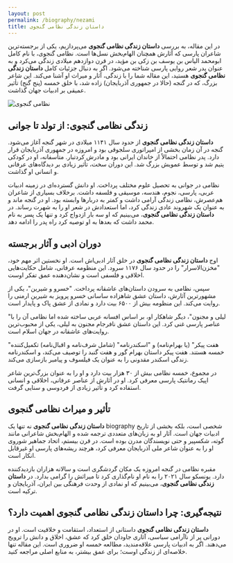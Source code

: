 ```yaml
---
layout: post
permalink: /biography/nezami
title: داستان زندگی نظامی گنجوی
---
```


در این مقاله، به بررسی **داستان زندگی نظامی گنجوی** می‌پردازیم، یکی از برجسته‌ترین شاعران پارسی که آثارش همچنان الهام‌بخش نسل‌ها است. نظامی گنجوی، با نام کامل ابومحمد الیاس بن یوسف بن زکی بن مؤید، در قرن دوازدهم میلادی زندگی می‌کرد و به عنوان پدر شعر روایی پارسی شناخته می‌شود. اگر به دنبال جزئیات کامل **داستان زندگی نظامی گنجوی** هستید، این مقاله شما را با زندگی، آثار و میراث او آشنا می‌کند. این شاعر بزرگ، که در گنجه (حالا در جمهوری آذربایجان) زاده شد، با خلق خمسه (پنج گنج) تأثیر عمیقی بر ادبیات جهان گذاشت.

![نظامی گنجوی](https://indexes.ir/biography/nezami-ganjavi.webp)

## زندگی نظامی گنجوی: از تولد تا جوانی

**داستان زندگی نظامی گنجوی** از حدود سال ۱۱۴۱ میلادی در شهر گنجه آغاز می‌شود. گنجه در آن زمان بخشی از امپراتوری سلجوقی بود و امروزه در جمهوری آذربایجان قرار دارد. پدر نظامی احتمالاً از خاندان ایرانی بود و مادرش کردتبار. متأسفانه، او در کودکی یتیم شد و توسط عمویش بزرگ شد. این دوران سخت، تأثیر زیادی بر دیدگاه‌های عرفانی و انسانی او گذاشت.

نظامی در جوانی به تحصیل علوم مختلف پرداخت. او دانش گسترده‌ای در زمینه ادبیات عربی، پارسی، نجوم، هندسه، موسیقی و فلسفه داشت. برخلاف بسیاری از شاعران هم‌عصرش، نظامی زندگی آرامی داشت و کمتر به دربارها وابسته بود. او در گنجه ماند و به عنوان یک شهروند عادی زندگی کرد، اما استعدادش در شعر او را به شهرت رساند. در **داستان زندگی نظامی گنجوی**، می‌بینیم که او سه بار ازدواج کرد و تنها یک پسر به نام محمد داشت که بعدها به او توصیه کرد راه پدر را ادامه دهد.

## دوران ادبی و آثار برجسته

اوج **داستان زندگی نظامی گنجوی** در خلق آثار ادبی‌اش است. او نخستین اثر مهم خود، "مخزن‌الاسرار" را در حدود سال ۱۱۷۶ سرود. این منظومه عرفانی، شامل حکایت‌هایی اخلاقی و فلسفی است و نشان‌دهنده عمق تفکر اوست.

سپس، نظامی به سرودن داستان‌های عاشقانه پرداخت. "خسرو و شیرین"، یکی از مشهورترین آثارش، داستان عشق شاهزاده ساسانی خسرو پرویز به شیرین ارمنی را روایت می‌کند. این منظومه بیش از ۶۵۰۰ بیت دارد و نمادی از عشق پاک و پایدار است.

"لیلی و مجنون"، دیگر شاهکار او، بر اساس افسانه عربی ساخته شده اما نظامی آن را با عناصر پارسی غنی کرد. این داستان عشق نافرجام مجنون به لیلی، یکی از محبوب‌ترین روایت‌های عاشقانه در جهان اسلام است.

"هفت پیکر" (یا بهرام‌نامه) و "اسکندرنامه" (شامل شرف‌نامه و اقبال‌نامه) تکمیل‌کننده خمسه هستند. هفت پیکر داستان بهرام گور و هفت گنبد را توصیف می‌کند، و اسکندرنامه زندگی اسکندر مقدونی را به عنوان یک فیلسوف و پیامبر بازسازی می‌کند.

در مجموع، خمسه نظامی بیش از ۳۰ هزار بیت دارد و او را به عنوان بزرگ‌ترین شاعر اپیک رمانتیک پارسی معرفی کرد. او در آثارش از عناصر عرفانی، اخلاقی و انسانی استفاده کرد و تأثیر زیادی از فردوسی و سنایی گرفت.

## تأثیر و میراث نظامی گنجوی

**داستان زندگی نظامی گنجوی** نه تنها یک biography شخصی است، بلکه بخشی از تاریخ ادبیات جهان است. آثار او به زبان‌های متعددی ترجمه شده و الهام‌بخش شاعرانی مانند گوته، شکسپیر و حتی نویسندگان مدرن بوده است. در قرن بیستم، اتحاد جماهیر شوروی او را به عنوان شاعر ملی آذربایجان معرفی کرد، هرچند ریشه‌های پارسی او غیرقابل انکار است.

مقبره نظامی در گنجه امروزه یک مکان گردشگری است و سالانه هزاران بازدیدکننده دارد. یونسکو سال ۲۰۲۱ را به نام او نام‌گذاری کرد تا میراثش را گرامی بدارد. در **داستان زندگی نظامی گنجوی**، می‌بینیم که او نمادی از وحدت فرهنگی بین ایران، آذربایجان و ترکیه است.

## نتیجه‌گیری: چرا داستان زندگی نظامی گنجوی اهمیت دارد؟

**داستان زندگی نظامی گنجوی** داستانی از استعداد، استقامت و خلاقیت است. او در دورانی پر از ناآرامی سیاسی، آثاری جاودان خلق کرد که عشق، اخلاق و دانش را ترویج می‌دهند. اگر به ادبیات پارسی علاقه‌مندید، مطالعه خمسه او ضروری است. این مقاله تنها خلاصه‌ای از زندگی اوست؛ برای عمق بیشتر، به منابع اصلی مراجعه کنید.
